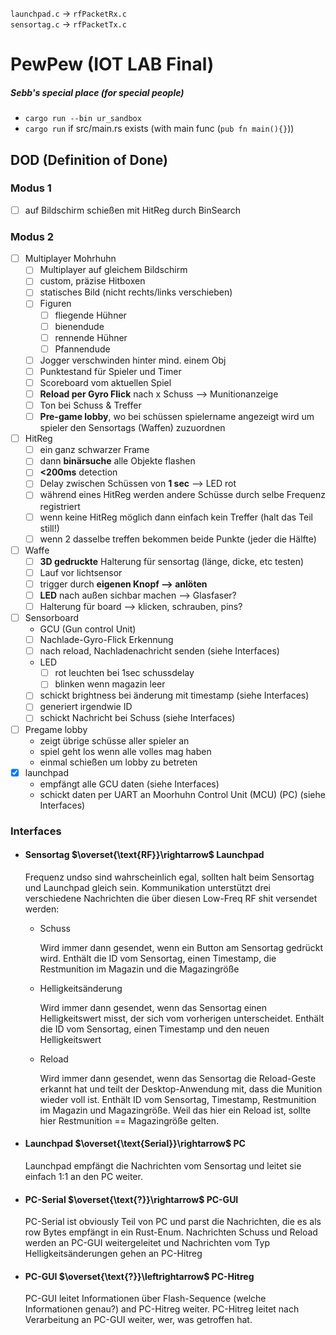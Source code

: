 ```launchpad.c``` &rarr; ```rfPacketRx.c``` <br>
```sensortag.c``` &rarr; ```rfPacketTx.c```

# PewPew (IOT LAB Final) 

##### Sebb's special place (for special people)
- ```cargo run --bin ur_sandbox```
- ```cargo run``` if src/main.rs exists (with main func (```pub fn main(){}```))

## DOD (Definition of Done)
### Modus 1
- [ ] auf Bildschirm schießen mit HitReg durch BinSearch
### Modus 2
- [ ] Multiplayer Mohrhuhn
  - [ ] Multiplayer auf gleichem Bildschirm
  - [ ] custom, präzise Hitboxen
  - [ ] statisches Bild (nicht rechts/links verschieben)
  - [ ] Figuren
    - [ ] fliegende Hühner
    - [ ] bienendude
    - [ ] rennende Hühner
    - [ ] Pfannendude
  - [ ] Jogger verschwinden hinter mind. einem Obj
  - [ ] Punktestand für Spieler und Timer
  - [ ] Scoreboard vom aktuellen Spiel
  - [ ] **Reload per Gyro Flick** nach x Schuss --> Munitionanzeige
  - [ ] Ton bei Schuss & Treffer
  - [ ] **Pre-game lobby**, wo bei schüssen spielername angezeigt wird um spieler den Sensortags (Waffen) zuzuordnen
- [ ] HitReg
  - [ ] ein ganz schwarzer Frame
  - [ ] dann **binärsuche** alle Objekte flashen
  - [ ] **<200ms** detection
  - [ ] Delay zwischen Schüssen von **1 sec** --> LED rot
  - [ ] während eines HitReg werden andere Schüsse durch selbe Frequenz registriert
  - [ ] wenn keine HitReg möglich dann einfach kein Treffer (halt das Teil still!)
  - [ ] wenn 2 dasselbe treffen bekommen beide Punkte (jeder die Hälfte)
- [ ] Waffe
  - [ ] **3D gedruckte** Halterung für sensortag (länge, dicke, etc testen)
  - [ ] Lauf vor lichtsensor
  - [ ] trigger durch **eigenen Knopf --> anlöten**
  - [ ] **LED** nach außen sichbar machen --> Glasfaser?
  - [ ] Halterung für board --> klicken, schrauben, pins?
- [ ] Sensorboard
  - GCU (Gun control Unit)
  - [ ] Nachlade-Gyro-Flick Erkennung
  - [ ] nach reload, Nachladenachricht senden (siehe Interfaces)
  - LED
    - [ ] rot leuchten bei 1sec schussdelay
    - [ ] blinken wenn magazin leer
  - [ ] schickt brightness bei änderung mit timestamp (siehe Interfaces)
  - [ ] generiert irgendwie ID
  - [ ] schickt Nachricht bei Schuss (siehe Interfaces)
- [ ] Pregame lobby
  - zeigt übrige schüsse aller spieler an
  - spiel geht los wenn alle volles mag haben
  - einmal schießen um lobby zu  betreten
- [x] launchpad
  - empfängt alle GCU daten (siehe Interfaces)
  - schickt daten per UART an Moorhuhn Control Unit (MCU) (PC) (siehe Interfaces)

### Interfaces
 - #### Sensortag $\overset{\text{RF}}\rightarrow$ Launchpad
    Frequenz undso sind wahrscheinlich egal, sollten halt beim Sensortag und Launchpad gleich sein. Kommunikation unterstützt drei verschiedene Nachrichten die über diesen Low-Freq RF shit versendet werden:
    - Schuss

      Wird immer dann gesendet, wenn ein Button am Sensortag gedrückt wird. Enthält die ID vom Sensortag, einen Timestamp, die Restmunition im Magazin und die Magazingröße
    - Helligkeitsänderung

      Wird immer dann gesendet, wenn das Sensortag einen Helligkeitswert misst, der sich vom vorherigen unterscheidet. Enthält die ID vom Sensortag, einen Timestamp und den neuen Helligkeitswert
    - Reload

      Wird immer dann gesendet, wenn das Sensortag die Reload-Geste erkannt hat und teilt der Desktop-Anwendung mit, dass die Munition wieder voll ist. Enthält ID vom Sensortag, Timestamp, Restmunition im Magazin und Magazingröße. Weil das hier ein Reload ist, sollte hier Restmunition == Magazingröße gelten.

- ####  Launchpad $\overset{\text{Serial}}\rightarrow$ PC
  Launchpad empfängt die Nachrichten vom Sensortag und leitet sie einfach 1:1 an den PC weiter.

- #### PC-Serial $\overset{\text{?}}\rightarrow$ PC-GUI
  PC-Serial ist obviously Teil von PC und parst die Nachrichten, die es als row Bytes empfängt in ein Rust-Enum. Nachrichten Schuss und Reload werden an PC-GUI weitergeleitet und Nachrichten vom Typ Helligkeitsänderungen gehen an PC-Hitreg

- #### PC-GUI $\overset{\text{?}}\leftrightarrow$ PC-Hitreg
  PC-GUI leitet Informationen über Flash-Sequence (welche Informationen genau?) and PC-Hitreg weiter. PC-Hitreg leitet nach Verarbeitung an PC-GUI weiter, wer, was getroffen hat.
